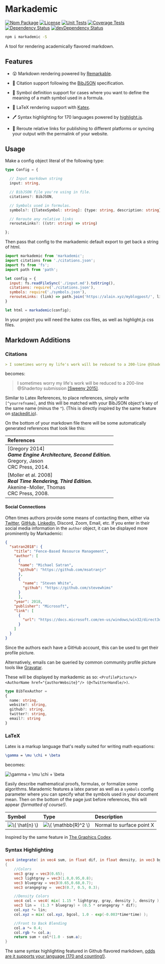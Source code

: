 # Markademic

[![Npm Package][npm-img]][npm-url]
[![License][license-img]][license-url]
[![Unit Tests][travis-img]][travis-url]
[![Coverage Tests][codecov-img]][codecov-url]
[![Dependency Status][david-img]][david-url]
[![devDependency Status][david-dev-img]][david-dev-url]

```bash
npm i markademic -S
```

A tool for rendering academically flavored markdown.

## Features

- 😲 Markdown rendering powered by [Remarkable](https://github.com/jonschlinkert/remarkable).

- 👥 Citation support following the [BibJSON](http://okfnlabs.org/bibjson/) specification.

- 🔣 Symbol definition support for cases where you want to define the meaning of a math symbol used in a formula.

- 🧤 LaTeX rendering support with [Katex](https://khan.github.io/KaTeX/).

- 🖊️ Syntax highlighting for 170 languages powered by [highlight.js](http://highlightjs.org).

- 🌠 Reroute relative links for publishing to different platforms or syncing your output with the permalink of your website.

## Usage

Make a config object literal of the following type:

```ts
type Config = {

  // Input markdown string
  input: string,

  // BibJSON file you're using in file.
  citations?: BibJSON,

  // Symbols used in formulas.
  symbols?: {[latexSymbol: string]: {type: string, description: string}},

  // Reroute any relative links
  rerouteLinks?: ((str: string) => string)

};
```

Then pass that config to the markademic default export to get back a string of html.

```js
import markademic from 'markademic';
import citations from './citations.json';
import fs from 'fs';
import path from 'path';

let config = {
  input: fs.readFileSync('./input.md').toString(),
  citations: require('./citations.json'),
  symbols: require('./symbols.json'),
  rerouteLinks: (link) => path.join('https://alain.xyz/myblogpost/', link)
}

let html = markademic(config);
```

In your project you will need the katex css files, as well as highlight.js css files. 

## Markdown Additions

### Citations

```markdown
> I sometimes worry my life's work will be reduced to a 200-line @Shadertoy submission [^timsweeny].
```

becomes:

> I sometimes worry my life's work will be reduced to a 200-line @Shadertoy submission [[Sweeny 2015]](#sweeny2015).

Similar to Latex References, to place references, simply write `[^yourrefname]`, and this will be matched with your BibJSON object's key of the same name (minus the `^`). (This is directly inspired by the same feature on [stackedit.io](https://stackedit.io)).

On the bottom of your markdown file there will be some automatically generated references that look like this:

| References     |
|:---------------|
| [Gregory 2014]<br>**_Game Engine Architecture, Second Edition._**<br>Gregory, Jason<br>CRC Press, 2014. |
| [Moller et al. 2008]<br>**_Real Time Rendering, Third Edition._**<br>Akenine-Moller, Thomas<br>CRC Press, 2008. |

#### Social Connections

Often times authors provide some means of contacting them, either via [Twitter](https://twitter.com/alainxyz), [GitHub](https://github.com/alaingalvan), [LinkedIn](https://linkedin.com/in/alaingalvan), Discord, Zoom, Email, etc. If you enter in their social media information in the `author` object, it can be displayed more prominently by Markademic:

```json
{
  "satran2018": {
    "title": "Fence-Based Resource Management",
    "author": [
      {
      "name": "Michael Satran",
      "github": "https://github.com/msatranjr"
      },
      {
        "name": "Steven White",
        "github": "https://github.com/stevewhims"
      }
      ],
    "year": 2018,
    "publisher": "Microsoft",
    "link": [
      {
        "url": "https://docs.microsoft.com/en-us/windows/win32/direct3d12/fence-based-resource-management"
      }
    ]
  }
}
```

Since the authors each have a GitHub account, this can be used to get their profile picture.

Alternatively, emails can be queried by common community profile picture tools like [Gravatar](https://en.gravatar.com/site/implement/images/).

These will be displayed by markademic as so: `<ProfilePicture/> <AuthorName href="{authorWebsite}"/> (@<TwitterHandle/>)`.

```ts
type BibTexAuthor =
{
  name: string,
  website?: string,
  github?: string,
  twitter?: string,
  email?: string
}
```

### LaTeX

Latex is a markup language that's really suited for writing math equations:

```tex
\gamma = \mu \chi + \beta
```

becomes:

<img src="https://latex.codecogs.com/png.latex?\gamma&space;=&space;\mu&space;\chi&space;&plus;&space;\beta" title="\gamma = \mu \chi + \beta" />

Easily describe mathematical proofs, formulas, or formalize some algorithms. Marademic features a latex parser as well as a `symbols` config parameter where you can specify what the symbols used in your document mean. Then on the bottom of the page just before references, this will appear *(formatted of course!)*.

| Symbol        | Type               | Description                     |
|:--------------|:-------------------|:--------------------------------|
| <img src="https://latex.codecogs.com/png.latex?\(&space;\hat{n}&space;\)" title="\( \hat{n} \)" /> | <img src="https://latex.codecogs.com/png.latex?\(&space;\mathbb{R}^2&space;\)" title="\( \mathbb{R}^2 \)" /> | Normal to surface point X |

Inspired by the same feature in [The Graphics Codex](http://grahpicscodex.com).

### Syntax Highlighting

```glsl
vec4 integrate( in vec4 sum, in float dif, in float density, in vec3 bgcol, in float time )
{
    //Colors
    vec3 gray = vec3(0.65);
    vec3 lightgray = vec3(1.0,0.95,0.8);
    vec3 bluegray = vec3(0.65,0.68,0.7);
    vec3 orangegray =  vec3(0.7, 0.5, 0.3);

    //Density Colors
    vec4 col = vec4( mix( 1.15 * lightgray, gray, density ), density );
    vec3 lin =  (1.3 * bluegray) + (0.5 * orangegray * dif);
    col.xyz *= lin;
    col.xyz = mix( col.xyz, bgcol, 1.0 - exp(-0.003*time*time) );

    //Front to Back Blending
    col.a *= 0.4;
    col.rgb *= col.a;
    return sum + col*(1.0 - sum.a);
}
```

The same syntax highlighting featured in Github flavored markdown, [odds are it supports your language (170 and counting!)](https://highlightjs.org/static/demo/).

[cover-img]: assets/cover.gif
[cover-url]: http://codepen.io/alaingalvan/details/EgjbKP/
[release-img]: https://img.shields.io/badge/release-0.1.0-4dbfcc.svg?style=flat-square
[license-img]: http://img.shields.io/:license-mit-blue.svg?style=flat-square
[license-url]: https://opensource.org/licenses/MIT
[david-url]: https://david-dm.org/hyperfuse/markademic
[david-img]: https://david-dm.org/hyperfuse/markademic.svg?style=flat-square
[david-dev-url]: https://david-dm.org/hyperfuse/markademic#info=devDependencies
[david-dev-img]: https://david-dm.org/hyperfuse/markademic/dev-status.svg?style=flat-square
[travis-img]: https://img.shields.io/travis/hyperfuse/markademic.svg?style=flat-square
[travis-url]:https://travis-ci.org/hyperfuse/markademic
[codecov-img]:https://img.shields.io/codecov/c/github/hyperfuse/markademic.svg?style=flat-square
[codecov-url]: https://codecov.io/gh/hyperfuse/markademic
[npm-img]: https://img.shields.io/npm/v/markademic.svg?style=flat-square
[npm-url]: http://npm.im/markademic
[npm-download-img]: https://img.shields.io/npm/dm/markademic.svg?style=flat-square

